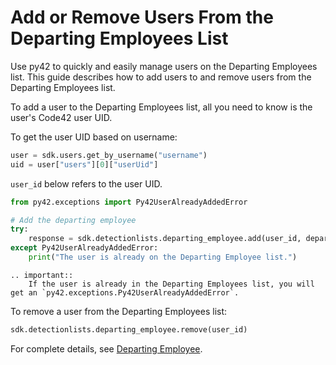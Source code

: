 # Add or Remove Users From the Departing Employees List

Use py42 to quickly and easily manage users on the Departing Employees list. This guide describes how to add users to and remove users from the Departing Employees list.

To add a user to the Departing Employees list, all you need to know is the user's Code42 user UID.

To get the user UID based on username:

```python
user = sdk.users.get_by_username("username")
uid = user["users"][0]["userUid"]
```

`user_id` below refers to the user UID.

```python
from py42.exceptions import Py42UserAlreadyAddedError

# Add the departing employee
try:
    response = sdk.detectionlists.departing_employee.add(user_id, departure_date)
except Py42UserAlreadyAddedError:
    print("The user is already on the Departing Employee list.")
```

```eval_rst
.. important::
    If the user is already in the Departing Employees list, you will get an `py42.exceptions.Py42UserAlreadyAddedError`.

```

To remove a user from the Departing Employees list:
```python
sdk.detectionlists.departing_employee.remove(user_id)
```

For complete details, see
 [Departing Employee](../methoddocs/detectionlists.html#departing-employee).
